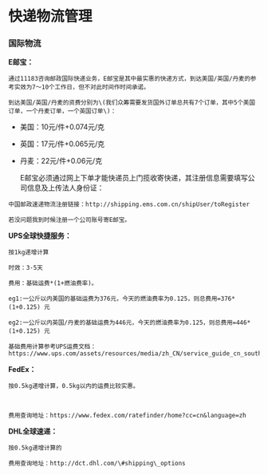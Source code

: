 # 快递物流管理

### 国际物流

**E邮宝：**

```
通过11183咨询邮政国际快递业务，E邮宝是其中最实惠的快递方式，到达美国/英国/丹麦的参考实效为7～10个工作日，但不对此时间作时间承诺。

到达美国/英国/丹麦的资费分别为\(我们众筹需要发货国外订单总共有7个订单，其中5个美国订单，一个丹麦订单，一个英国订单\)：
```

* 美国：10元/件+0.074元/克
* 英国：17元/件+0.065元/克
* 丹麦：22元/件+0.06元/克

  E邮宝必须通过网上下单才能快递员上门揽收寄快递，其注册信息需要填写公司信息及上传法人身份证：

```
中国邮政速递物流注册链接：http://shipping.ems.com.cn/shipUser/toRegister

若没问题我到时候注册一个公司账号寄E邮宝。
```

**UPS全球快捷服务：**

```
按1kg递增计算

时效：3-5天

费用：基础运费*(1+燃油费率)。   

eg1:一公斤以内美国的基础运费为376元，今天的燃油费率为0.125，则总费用=376*(1+0.125) 元

eg2:一公斤以内英国/丹麦的基础运费为446元，今天的燃油费率为0.125，则总费用=446*(1+0.125) 元

基础费用计算参考UPS运费文档：https://www.ups.com/assets/resources/media/zh_CN/service_guide_cn_south_zh.pdf
```

**FedEx：**

```
按0.5kg递增计算，0.5kg以内的运费比较实惠。



费用查询地址：https://www.fedex.com/ratefinder/home?cc=cn&language=zh
```

**DHL全球速递：**

```
按0.5kg递增计算的

费用查询地址：http://dct.dhl.com/\#shipping\_options
```



